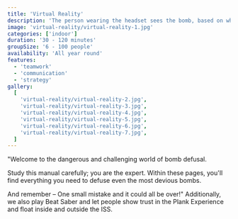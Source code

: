 ```yaml
---
title: 'Virtual Reality'
description: 'The person wearing the headset sees the bomb, based on which the rest of the team has the instructions to defuse the bomb.'
image: 'virtual-reality/virtual-reality-1.jpg'
categories: ['indoor']
duration: '30 - 120 minutes'
groupSize: '6 - 100 people'
availability: 'All year round'
features:
  - 'teamwork'
  - 'communication'
  - 'strategy'
gallery:
  [
    'virtual-reality/virtual-reality-2.jpg',
    'virtual-reality/virtual-reality-3.jpg',
    'virtual-reality/virtual-reality-4.jpg',
    'virtual-reality/virtual-reality-5.jpg',
    'virtual-reality/virtual-reality-6.jpg',
    'virtual-reality/virtual-reality-7.jpg',
  ]
---
```


"Welcome to the dangerous and challenging world of bomb defusal.

Study this manual carefully; you are the expert. Within these pages, you'll find everything you need to defuse even the most devious bombs.

And remember – One small mistake and it could all be over!"
Additionally, we also play Beat Saber and let people show trust in the Plank Experience and float inside and outside the ISS.
